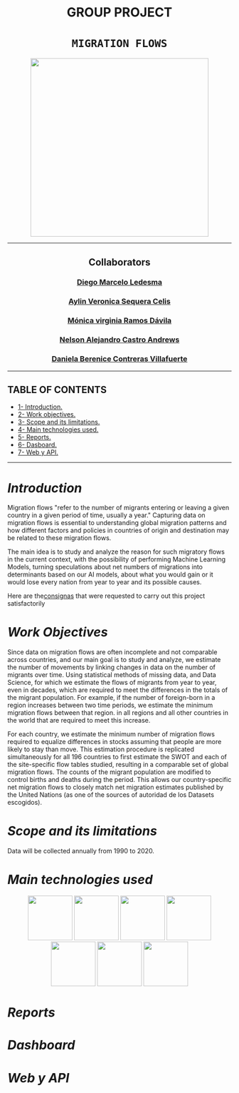 <h1 align='center'>
 <b>GROUP PROJECT</b>
</h1>
 
# <h1 align="center">**`MIGRATION FLOWS`**</h1>

<p align='center'>
<img src = 'https://www.bbva.com/wp-content/uploads/2016/12/ANUARIO-MIGRACI%C3%93N-1.jpg' height = 400>
<p>

<hr>
<h2 align="center">Collaborators</h2>

<h3 align="center"><a href=https://github.com/Diemale>Diego Marcelo Ledesma</a></h3>
 <h3 align="center"><a href="https://github.com/Aylinv94">Aylin Veronica Sequera Celis</a></h3>
<h3 align="center"><a href=https://github.com/MonicaV84 >Mónica virginia Ramos Dávila</a></h3>
<h3 align="center"><a href=https://github.com/Armegas)>Nelson Alejandro Castro Andrews</a></h3>
<h3 align="center"><a href=https://github.com/DanielaCoVi>Daniela Berenice Contreras Villafuerte</a></h3>
<hr>

## **TABLE OF CONTENTS**  
+ [1- Introduction.](#Introduction) 
+ [2- Work objectives.](#Work-objectives)
+ [3- Scope and its limitations.](#Scope-and-its-limitations)
+ [4- Main technologies used.](#Main-technologies-used)
+ [5- Reports.](#Reports)
+ [6- Dasboard.](#Dashboard)
+ [7- Web y API.](#Web-y-API)
<hr>

# *Introduction*
Migration flows "refer to the number of migrants entering or leaving a given country in a given period of time, usually a year." Capturing data on migration flows is essential to understanding global migration patterns and how different factors and policies in countries of origin and destination may be related to these migration flows.

The main idea is to study and analyze the reason for such migratory flows in the current context, with the possibility of performing Machine Learning Models, turning speculations about net numbers of migrations into determinants based on our AI models, about what you would gain or it would lose every nation from year to year and its possible causes.

Here are the<a href="https://github.com/aylinv94/Flujos_Migratorios/blob/main/Consignas.md">consignas</a> </strong>that were requested to carry out this project satisfactorily

# *Work Objectives* 

Since data on migration flows are often incomplete and not comparable across countries, and our main goal is to study and analyze, we estimate the number of movements by linking changes in data on the number of migrants over time. Using statistical methods of missing data, and Data Science, for which we estimate the flows of migrants from year to year, even in decades, which are required to meet the differences in the totals of the migrant population. For example, if the number of foreign-born in a region increases between two time periods, we estimate the minimum migration flows between that region. in all regions and all other countries in the world that are required to meet this increase.

For each country, we estimate the minimum number of migration flows required to equalize differences in stocks assuming that people are more likely to stay than move. This estimation procedure is replicated simultaneously for all 196 countries to first estimate the SWOT and each of the site-specific flow tables studied, resulting in a comparable set of global migration flows. The counts of the migrant population are modified to control births and deaths during the period. This allows our country-specific net migration flows to closely match net migration estimates published by the United Nations (as one of the sources of autoridad de los Datasets escogidos).

# *Scope and its limitations* 
Data will be collected annually from 1990 to 2020.

# *Main technologies used*  
<p align='center'>
<img src = 'https://th.bing.com/th/id/OIP.DYNJuYOGc_lgPwwBc3z0iQAAAA?pid=ImgDet&rs=1' height = 100>
<img src = 'https://academia.crandi.com/wp-content/uploads/2021/06/canstockphoto13085820.jpg' height = 100>
<img src = 'https://www.kindpng.com/picc/m/159-1595848_python-logo-png-transparent-background-python-logo-png.png' height = 100>
<img src = 'https://th.bing.com/th/id/OIP.eTCbdR_AFzbqHMPXhrJWUQAAAA?pid=ImgDet&rs=1' height = 100>
 <img src = 'https://th.bing.com/th/id/OIP.LhP_9Mg7jSkMxu3BpWTVbwHaEH?w=283&h=180&c=7&r=0&o=5&pid=1.7' height = 100>
<img src = 'https://arteoconseil.fr/wp-content/uploads/2018/02/Trello-logo-.png' height = 100>
<img src = 'https://th.bing.com/th/id/R.c15998200967904850a611156c4d4d57?rik=MBqtw9X%2f5gfxMA&pid=ImgRaw&r=0' height = 100>
<p>

# *Reports*
 
 
 # *Dashboard*
 
 # *Web y API*
